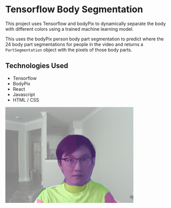 # Tensorflow Body Segmentation

This project uses Tensorflow and bodyPix to dynamically separate the body with different colors using a trained machine learning model. 

This uses the bodyPix person body part segmentation to predict where the 24 body part segmentations for people in the video and returns a `PartSegmentation` object with the pixels of those body parts. 

## Technologies Used
* Tensorflow
* BodyPix
* React
* Javascript
* HTML / CSS

![](https://github.com/edmondthui/body-segmentation/blob/master/public/example.png)
